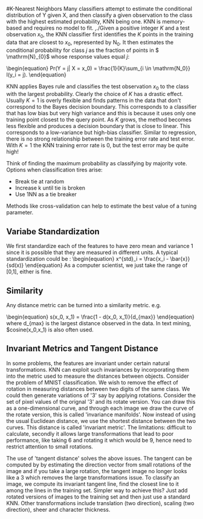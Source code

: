 #K-Nearest Neighbors
Many classifiers attempt to estimate the conditional distribution of Y given X, and then classify a given observation to the class with the highest estimated probability, KNN being one. KNN is memory-based and requires no model to fit.
,./Given a positive integer $K$ and a test observation $x_0$, the KNN classifier first identifies the $K$ points in the training data that are closest to $x_0$, represented by $\mathrm{N}_{0}$.
It then estimates the conditional probability for class $j$ as the fraction of points in $ \mathrm{N}_{0}$ whose response values equal $j$:

\begin{equation}
Pr(Y = j| X = x_0) = \frac{1}{K}\sum_{i \in \mathrm{N_0}} I(y_i = j).
\end{equation}

KNN applies Bayes rule and classifies the test observation $x_0$ to the class with the largest probability.
Clearly the choice of $K$ has a drastic effect. Usually $K = 1$ is overly flexible and finds patterns in the data that don't correspond to the Bayes decision boundary. This corresponds to a classifier that has low bias but very high variance and this is because it uses only one training point closest to the query point. As $K$ grows, the method becomes less flexible and produces a decision boundary that is close to linear. This corresponds to a low-variance but high-bias classifier. Similar to regression, there is no strong relationship between the training error rate and test error. With $K = 1$ the KNN training error rate is 0, but the test error may be quite high!

Think of finding the maximum probability as classifying by majority vote. Options when classification tires arise:
- Break tie at random
- Increase k until tie is broken
- Use 1NN as a tie breaker

Methods like cross-validation can help to estimate the best value of a tuning parameter.

## Variabe Standardization
We first standardize each of the features to have zero mean and variance 1 since it is possible that they are measured in different units. A typical standardization could be :
\begin{equation}
x^{std}_i = \frac{x_i - \bar{x}}{sd(x)}
\end{equation}
As a computer scientist, we just take the range of [0,1], either is fine.


## Similarity
Any distance metric can be turned into a similarity metric. e.g.

\begin{equation}
s(x_0, x_1) = \frac{1 - d(x_0, x_1)}{d_{max}}
\end{equation}
where d_{max} is the largest distance observed in the data. In text mining, $cosine(x_0,x_1) is also often used.



## Invariant Metrics and Tangent Distance
In some problems, the features are invariant under certain natural transformations. KNN can exploit such invariances by incorporating them into the metric used to measure the distances between objects. Consider the problem of MNIST classification. We wish to remove the effect of rotation in measuring distances between two digits of the same class. We could then generate variations of '3' say by applying rotations. Consider the set of pixel values of the orignal '3' and its rotate version. You can draw this as a one-dimensional curve, and through each image we draw the curve of the rotate version, this is called 'invariance manifolds'. Now instead of using the usual Euclidean distance, we use the shortest distance between the two curves. This distance is called 'invariant metric'. The limitations: difficult to calculate, secondly it allows large transformations that lead to poor performance, like taking 6 and rotating it which would be 9, hence need to restrict attention to small rotations.

The use of 'tangent distance' solves the above issues. The tangent can be computed by by estimating the direction vector from small rotations of the image and if you take a large rotation, the tangent image no longer looks like a 3 which removes the large transformations issue. To classify an image, we compute its invariant tangent line, find the closest line to it among the lines in the training set. Simpler way to achieve this? Just add rotated versions of images to the training set and then just use a standard KNN. Other transformations include translation (two direction), scaling (two direction), sheer and character thickness.

